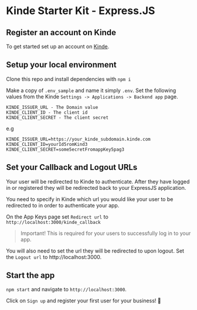 # Kinde Starter Kit - Express.JS

## Register an account on Kinde

To get started set up an account on [Kinde](https://app.kinde.com/register).

## Setup your local environment

Clone this repo and install dependencies with `npm i`

Make a copy of `.env_sample` and name it simply `.env`. Set the following values from the Kinde `Settings -> Applications -> Backend app` page.

```
KINDE_ISSUER_URL - The Domain value
KINDE_CLIENT_ID - The client id
KINDE_CLIENT_SECRET - The client secret
```

e.g

```
KINDE_ISSUER_URL=https://your_kinde_subdomain.kinde.com
KINDE_CLIENT_ID=yourId5romKind3
KINDE_CLIENT_SECRET=some5ecretFromappKey5pag3
```

## Set your Callback and Logout URLs

Your user will be redirected to Kinde to authenticate. After they have logged in or registered they will be redirected back to your ExpressJS application.

You need to specify in Kinde which url you would like your user to be redirected to in order to authenticate your app.

On the App Keys page set `Redirect url` to `http://localhost:3000/kinde_callback`

> Important! This is required for your users to successfully log in to your app.

You will also need to set the url they will be redirected to upon logout. Set the `Logout url` to http://localhost:3000.

## Start the app

`npm start` and navigate to `http://localhost:3000`.

Click on `Sign up` and register your first user for your business! 🚀
